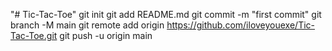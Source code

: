 "# Tic-Tac-Toe"  git init git add README.md git commit -m "first commit" git branch -M main git remote add origin https://github.com/iloveyouexe/Tic-Tac-Toe.git git push -u origin main

